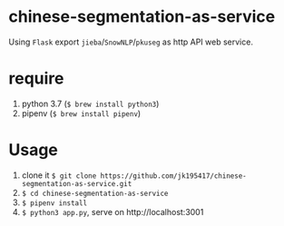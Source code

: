 # chinese-segmentation-as-service

Using `Flask` export `jieba`/`SnowNLP`/`pkuseg` as http API web service.

# require

1. python 3.7 (`$ brew install python3`)
2. pipenv (`$ brew install pipenv`)

# Usage

1. clone it `$ git clone https://github.com/jk195417/chinese-segmentation-as-service.git`
2. `$ cd chinese-segmentation-as-service`
3. `$ pipenv install`
4. `$ python3 app.py`, serve on http://localhost:3001
